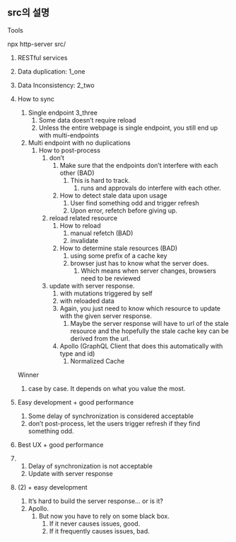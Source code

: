 ## src의 설명
Tools

npx http-server src/

1. RESTful services
2. Data duplication: 1_one
3. Data Inconsistency: 2_two
4. How to sync
    1. Single endpoint 3_three
        1. Some data doesn’t require reload
        2. Unless the entire webpage is single endpoint, you still end up with multi-endpoints
    2. Multi endpoint with no duplications
        1. How to post-process
            1. don’t
                1. Make sure that the endpoints don’t interfere with each other (BAD)
                    1. This is hard to track.
                        1. runs and approvals do interfere with each other.
                2. How to detect stale data upon usage
                    1. User find something odd and trigger refresh
                    2. Upon error, refetch before giving up.
            2. reload related resource
                1. How to reload
                    1. manual refetch (BAD)
                    2. invalidate
                2. How to determine stale resources (BAD)
                    1. using some prefix of a cache key
                    2. browser just has to know what the server does.
                        1. Which means when server changes, browsers need to be reviewed
            3. update with server response.
                1. with mutations triggered by self
                2. with reloaded data
                3. Again, you just need to know which resource to update with the given server response.
                    1. Maybe the server response will have to url of the stale resource and the hopefully the stale cache key can be derived from the url.
                4. Apollo (GraphQL Client that does this automatically with type and id)
                    1. Normalized Cache
                    
    
    Winner
    
    1. case by case. It depends on what you value the most.

1. Easy development + good performance
    1. Some delay of synchronization is considered acceptable
    2. don’t post-process, let the users trigger refresh if they find something odd.

1. Best UX + good performance
2. 
    1. Delay of synchronization is not acceptable
    2. Update with server response

1. (2) + easy development
    1. It’s hard to build the server response… or is it?
    2. Apollo.
        1. But now you have to rely on some black box.
            1. If it never causes issues, good.
            2. If it frequently causes issues, bad.

